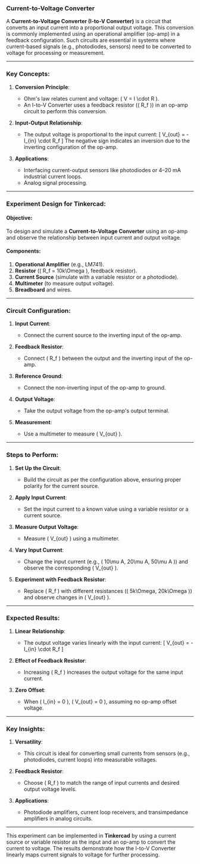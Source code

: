 ### **Current-to-Voltage Converter**

A **Current-to-Voltage Converter (I-to-V Converter)** is a circuit that converts an input current into a proportional output voltage. This conversion is commonly implemented using an operational amplifier (op-amp) in a feedback configuration. Such circuits are essential in systems where current-based signals (e.g., photodiodes, sensors) need to be converted to voltage for processing or measurement.

---

### **Key Concepts**:

1. **Conversion Principle**:
   - Ohm's law relates current and voltage: \( V = I \cdot R \).
   - An I-to-V Converter uses a feedback resistor (\( R_f \)) in an op-amp circuit to perform this conversion.

2. **Input-Output Relationship**:
   - The output voltage is proportional to the input current:
     \[
     V_{out} = -I_{in} \cdot R_f
     \]
     The negative sign indicates an inversion due to the inverting configuration of the op-amp.

3. **Applications**:
   - Interfacing current-output sensors like photodiodes or 4–20 mA industrial current loops.
   - Analog signal processing.

---

### **Experiment Design for Tinkercad**:

#### **Objective**:
To design and simulate a **Current-to-Voltage Converter** using an op-amp and observe the relationship between input current and output voltage.

#### **Components**:
1. **Operational Amplifier** (e.g., LM741).
2. **Resistor** (\( R_f = 10k\Omega \), feedback resistor).
3. **Current Source** (simulate with a variable resistor or a photodiode).
4. **Multimeter** (to measure output voltage).
5. **Breadboard** and wires.

---

### **Circuit Configuration**:

1. **Input Current**:
   - Connect the current source to the inverting input of the op-amp.

2. **Feedback Resistor**:
   - Connect \( R_f \) between the output and the inverting input of the op-amp.

3. **Reference Ground**:
   - Connect the non-inverting input of the op-amp to ground.

4. **Output Voltage**:
   - Take the output voltage from the op-amp's output terminal.

5. **Measurement**:
   - Use a multimeter to measure \( V_{out} \).

---

### **Steps to Perform**:

1. **Set Up the Circuit**:
   - Build the circuit as per the configuration above, ensuring proper polarity for the current source.

2. **Apply Input Current**:
   - Set the input current to a known value using a variable resistor or a current source.

3. **Measure Output Voltage**:
   - Measure \( V_{out} \) using a multimeter.

4. **Vary Input Current**:
   - Change the input current (e.g., \( 10\mu A, 20\mu A, 50\mu A \)) and observe the corresponding \( V_{out} \).

5. **Experiment with Feedback Resistor**:
   - Replace \( R_f \) with different resistances (\( 5k\Omega, 20k\Omega \)) and observe changes in \( V_{out} \).

---

### **Expected Results**:

1. **Linear Relationship**:
   - The output voltage varies linearly with the input current:
     \[
     V_{out} = -I_{in} \cdot R_f
     \]

2. **Effect of Feedback Resistor**:
   - Increasing \( R_f \) increases the output voltage for the same input current.

3. **Zero Offset**:
   - When \( I_{in} = 0 \), \( V_{out} = 0 \), assuming no op-amp offset voltage.

---

### **Key Insights**:

1. **Versatility**:
   - This circuit is ideal for converting small currents from sensors (e.g., photodiodes, current loops) into measurable voltages.

2. **Feedback Resistor**:
   - Choose \( R_f \) to match the range of input currents and desired output voltage levels.

3. **Applications**:
   - Photodiode amplifiers, current loop receivers, and transimpedance amplifiers in analog circuits.

---

This experiment can be implemented in **Tinkercad** by using a current source or variable resistor as the input and an op-amp to convert the current to voltage. The results demonstrate how the I-to-V Converter linearly maps current signals to voltage for further processing.
